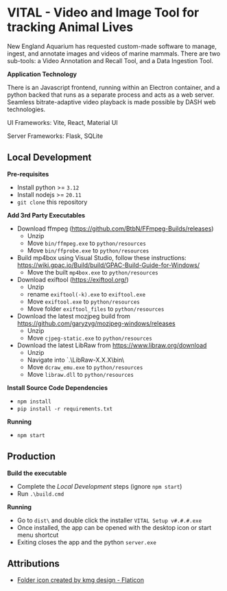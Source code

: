# VITAL - Video and Image Tool for tracking Animal Lives

New England Aquarium has requested custom-made software to manage, ingest, and annotate images and videos of marine mammals. There are two sub-tools: a Video Annotation and Recall Tool, and a Data Ingestion Tool.

**Application Technology**

There is an Javascript frontend, running within an Electron container, and a python backed that runs as a separate process and acts as a web server. Seamless bitrate-adaptive video playback is made possible by DASH web technologies.

UI Frameworks: Vite, React, Material UI

Server Frameworks: Flask, SQLite

## Local Development

**Pre-requisites**

- Install python >= `3.12`
- Install nodejs >= `20.11`
- `git clone` this repository

**Add 3rd Party Executables**

- Download ffmpeg (https://github.com/BtbN/FFmpeg-Builds/releases)
  - Unzip
  - Move `bin/ffmpeg.exe` to `python/resources`
  - Move `bin/ffprobe.exe` to `python/resources`
- Build mp4box using Visual Studio, follow these instructions: https://wiki.gpac.io/Build/build/GPAC-Build-Guide-for-Windows/
  - Move the built `mp4box.exe` to `python/resources`
- Download exiftool (https://exiftool.org/)
  - Unzip
  - rename `exiftool(-k).exe` to `exiftool.exe`
  - Move `exiftool.exe` to `python/resources`
  - Move folder `exiftool_files` to `python/resources`
- Download the latest mozjpeg build from https://github.com/garyzyg/mozjpeg-windows/releases
  - Unzip
  - Move `cjpeg-static.exe` to `python/resources`
- Download the latest LibRaw from https://www.libraw.org/download
  - Unzip
  - Navigate into `.\LibRaw-X.X.X\bin\
  - Move `dcraw_emu.exe` to `python/resources`
  - Move `libraw.dll` to `python/resources`

**Install Source Code Dependencies**

- `npm install`
- `pip install -r requirements.txt`

**Running**

- `npm start`

## Production

**Build the executable**

- Complete the _Local Development_ steps (ignore `npm start`)
- Run `.\build.cmd`

**Running**

- Go to `dist\` and double click the installer `VITAL Setup v#.#.#.exe`
- Once installed, the app can be opened with the desktop icon or start menu shortcut
- Exiting closes the app and the python `server.exe`

## Attributions

- [Folder icon created by kmg design - Flaticon](https://www.flaticon.com/free-icons/folder)
